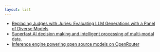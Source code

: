```yaml
---
layout: list
---
```


 - [Replacing Judges with Juries:
Evaluating LLM Generations with a Panel of Diverse Models](https://arxiv.org/pdf/2404.18796)
 - [Superfast AI decision making and intelligent processing of multi-modal data.](https://github.com/aurelio-labs/semantic-router)
 - [Inference engine powering open source models on OpenRouter](https://github.com/OpenRouterTeam/openrouter-runner)
